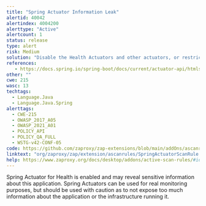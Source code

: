 ```yaml
---
title: "Spring Actuator Information Leak"
alertid: 40042
alertindex: 4004200
alerttype: "Active"
alertcount: 1
status: release
type: alert
risk: Medium
solution: "Disable the Health Actuators and other actuators, or restrict them to administrative users."
references:
   - https://docs.spring.io/spring-boot/docs/current/actuator-api/htmlsingle/#overview
other: ""
cwe: 215
wasc: 13
techtags: 
  - Language.Java
  - Language.Java.Spring
alerttags: 
  - CWE-215
  - OWASP_2017_A05
  - OWASP_2021_A01
  - POLICY_API
  - POLICY_QA_FULL
  - WSTG-v42-CONF-05
code: https://github.com/zaproxy/zap-extensions/blob/main/addOns/ascanrules/src/main/java/org/zaproxy/zap/extension/ascanrules/SpringActuatorScanRule.java
linktext: "org/zaproxy/zap/extension/ascanrules/SpringActuatorScanRule.java"
help: https://www.zaproxy.org/docs/desktop/addons/active-scan-rules/#id-40042
---
```

Spring Actuator for Health is enabled and may reveal sensitive information about this application. Spring Actuators can be used for real monitoring purposes, but should be used with caution as to not expose too much information about the application or the infrastructure running it.
